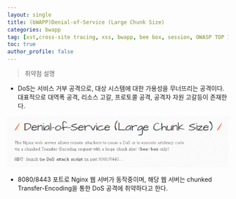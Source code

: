 ```yaml
---
layout: single
title: (bWAPP)Denial-of-Service (Large Chunk Size)
categories: bwapp
tag: [xst,cross-site tracing, xss, bwapp, bee box, session, OWASP TOP 10, OWASP]
toc: true
author_profile: false
---
```


> 취약점 설명
- DoS는 서비스 거부 공격으로, 대상 시스템에 대한 가용성을 무너뜨리는 공격이다. 대표적으로 대역폭 공격, 리소스 고갈, 프로토콜 공격, 공격자 자원 고갈등이 존재한다.

![그림 1-1](image.png)
- 8080/8443 포트로 Nginx 웹 서버가 동작중이며, 해당 웹 서버는 chunked Transfer-Encoding을 통한 DoS 공격에 취약하다고 한다.